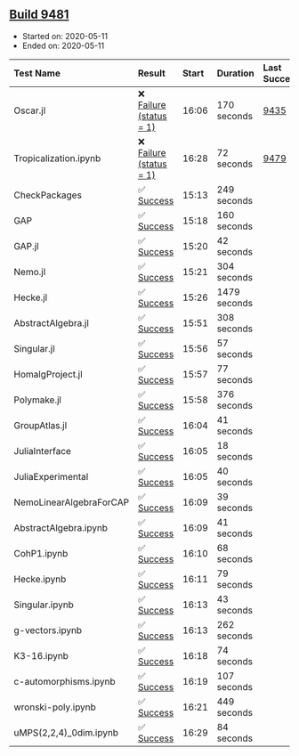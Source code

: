 ## [Build 9481](https://oscarci.mathematik.uni-kl.de/job/oscar/9481/)

* Started on: 2020-05-11
* Ended on: 2020-05-11

| Test Name    | Result | Start | Duration | Last Success | First Failure |
|:-------------|:-------|:------|:---------|:-------------|:--------------|
| Oscar.jl | ❌ [Failure (status = 1)](https://oscarci.mathematik.uni-kl.de/job/oscar/9481/artifact/logs/build-9481/Oscar.jl.log) | 16:06 | 170 seconds | [9435](https://oscarci.mathematik.uni-kl.de/job/oscar/9435/) | [9436](https://oscarci.mathematik.uni-kl.de/job/oscar/9436/) |
| Tropicalization.ipynb | ❌ [Failure (status = 1)](https://oscarci.mathematik.uni-kl.de/job/oscar/9481/artifact/logs/build-9481/Tropicalization.ipynb.log) | 16:28 | 72 seconds | [9479](https://oscarci.mathematik.uni-kl.de/job/oscar/9479/) | [9480](https://oscarci.mathematik.uni-kl.de/job/oscar/9480/) |
| CheckPackages | ✅ [Success](https://oscarci.mathematik.uni-kl.de/job/oscar/9481/artifact/logs/build-9481/CheckPackages.log) | 15:13 | 249 seconds |  |  |
| GAP | ✅ [Success](https://oscarci.mathematik.uni-kl.de/job/oscar/9481/artifact/logs/build-9481/GAP.log) | 15:18 | 160 seconds |  |  |
| GAP.jl | ✅ [Success](https://oscarci.mathematik.uni-kl.de/job/oscar/9481/artifact/logs/build-9481/GAP.jl.log) | 15:20 | 42 seconds |  |  |
| Nemo.jl | ✅ [Success](https://oscarci.mathematik.uni-kl.de/job/oscar/9481/artifact/logs/build-9481/Nemo.jl.log) | 15:21 | 304 seconds |  |  |
| Hecke.jl | ✅ [Success](https://oscarci.mathematik.uni-kl.de/job/oscar/9481/artifact/logs/build-9481/Hecke.jl.log) | 15:26 | 1479 seconds |  |  |
| AbstractAlgebra.jl | ✅ [Success](https://oscarci.mathematik.uni-kl.de/job/oscar/9481/artifact/logs/build-9481/AbstractAlgebra.jl.log) | 15:51 | 308 seconds |  |  |
| Singular.jl | ✅ [Success](https://oscarci.mathematik.uni-kl.de/job/oscar/9481/artifact/logs/build-9481/Singular.jl.log) | 15:56 | 57 seconds |  |  |
| HomalgProject.jl | ✅ [Success](https://oscarci.mathematik.uni-kl.de/job/oscar/9481/artifact/logs/build-9481/HomalgProject.jl.log) | 15:57 | 77 seconds |  |  |
| Polymake.jl | ✅ [Success](https://oscarci.mathematik.uni-kl.de/job/oscar/9481/artifact/logs/build-9481/Polymake.jl.log) | 15:58 | 376 seconds |  |  |
| GroupAtlas.jl | ✅ [Success](https://oscarci.mathematik.uni-kl.de/job/oscar/9481/artifact/logs/build-9481/GroupAtlas.jl.log) | 16:04 | 41 seconds |  |  |
| JuliaInterface | ✅ [Success](https://oscarci.mathematik.uni-kl.de/job/oscar/9481/artifact/logs/build-9481/JuliaInterface.log) | 16:05 | 18 seconds |  |  |
| JuliaExperimental | ✅ [Success](https://oscarci.mathematik.uni-kl.de/job/oscar/9481/artifact/logs/build-9481/JuliaExperimental.log) | 16:05 | 40 seconds |  |  |
| NemoLinearAlgebraForCAP | ✅ [Success](https://oscarci.mathematik.uni-kl.de/job/oscar/9481/artifact/logs/build-9481/NemoLinearAlgebraForCAP.log) | 16:09 | 39 seconds |  |  |
| AbstractAlgebra.ipynb | ✅ [Success](https://oscarci.mathematik.uni-kl.de/job/oscar/9481/artifact/logs/build-9481/AbstractAlgebra.ipynb.log) | 16:09 | 41 seconds |  |  |
| CohP1.ipynb | ✅ [Success](https://oscarci.mathematik.uni-kl.de/job/oscar/9481/artifact/logs/build-9481/CohP1.ipynb.log) | 16:10 | 68 seconds |  |  |
| Hecke.ipynb | ✅ [Success](https://oscarci.mathematik.uni-kl.de/job/oscar/9481/artifact/logs/build-9481/Hecke.ipynb.log) | 16:11 | 79 seconds |  |  |
| Singular.ipynb | ✅ [Success](https://oscarci.mathematik.uni-kl.de/job/oscar/9481/artifact/logs/build-9481/Singular.ipynb.log) | 16:13 | 43 seconds |  |  |
| g-vectors.ipynb | ✅ [Success](https://oscarci.mathematik.uni-kl.de/job/oscar/9481/artifact/logs/build-9481/g-vectors.ipynb.log) | 16:13 | 262 seconds |  |  |
| K3-16.ipynb | ✅ [Success](https://oscarci.mathematik.uni-kl.de/job/oscar/9481/artifact/logs/build-9481/K3-16.ipynb.log) | 16:18 | 74 seconds |  |  |
| c-automorphisms.ipynb | ✅ [Success](https://oscarci.mathematik.uni-kl.de/job/oscar/9481/artifact/logs/build-9481/c-automorphisms.ipynb.log) | 16:19 | 107 seconds |  |  |
| wronski-poly.ipynb | ✅ [Success](https://oscarci.mathematik.uni-kl.de/job/oscar/9481/artifact/logs/build-9481/wronski-poly.ipynb.log) | 16:21 | 449 seconds |  |  |
| uMPS(2,2,4)_0dim.ipynb | ✅ [Success](https://oscarci.mathematik.uni-kl.de/job/oscar/9481/artifact/logs/build-9481/uMPS-2-2-4-_0dim.ipynb.log) | 16:29 | 84 seconds |  |  |
